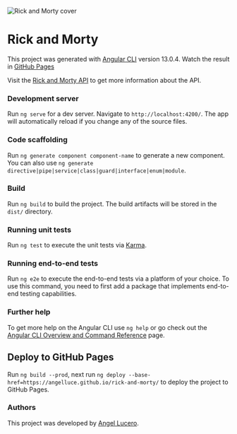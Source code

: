 ![Rick and Morty cover](/src/assets/Rick%20and%20Morty.png)

# Rick and Morty

This project was generated with [Angular CLI](https://github.com/angular/angular-cli) version 13.0.4.
Watch the result in [GitHub Pages](https://angelluce.github.io/RickAndMorty/)

Visit the [Rick and Morty API](https://rickandmortyapi.com/) to get more information about the API.

### Development server

Run `ng serve` for a dev server. Navigate to `http://localhost:4200/`. The app will automatically reload if you change any of the source files.

### Code scaffolding

Run `ng generate component component-name` to generate a new component. You can also use `ng generate directive|pipe|service|class|guard|interface|enum|module`.

### Build

Run `ng build` to build the project. The build artifacts will be stored in the `dist/` directory.

### Running unit tests

Run `ng test` to execute the unit tests via [Karma](https://karma-runner.github.io).

### Running end-to-end tests

Run `ng e2e` to execute the end-to-end tests via a platform of your choice. To use this command, you need to first add a package that implements end-to-end testing capabilities.

### Further help

To get more help on the Angular CLI use `ng help` or go check out the [Angular CLI Overview and Command Reference](https://angular.io/cli) page.

## Deploy to GitHub Pages

Run `ng build --prod`, next run `ng deploy --base-href=https://angelluce.github.io/rick-and-morty/`  to deploy the project to GitHub Pages.

### Authors

This project was developed by [Angel Lucero](https://github.com/angelluce).

